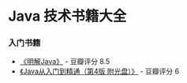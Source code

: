 # Java 技术书籍大全

### 入门书籍

+ <a href="https://re.jd.com/cps/item/12299496.html?cu=true&utm_source=www.coderxing.com&utm_medium=tuiguang&utm_campaign=t_1000296821_&utm_term=90c6121726924027b51cd86d8f8592ea">《明解Java》</a> - 豆瓣评分 8.5
+ <a href="https://re.jd.com/cps/item/11985075.html?dist=jd&cu=true&utm_source=www.coderxing.com&utm_medium=tuiguang&utm_campaign=t_1000296821_&utm_term=fcafb8c2503d48e6a8b5635bc89e1a61">《Java从入门到精通（第4版 附光盘）》</a> - 豆瓣评分 6
